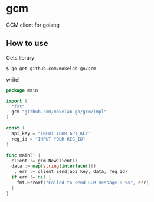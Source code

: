 # gcm
GCM client for golang

## How to use

Gets library

```
$ go get github.com/mokelab-go/gcm
```

write!

```go
package main

import (
  "fmt"
  gcm "github.com/mokelab-go/gcm/impl"
)

const (
  api_key = "INPUT YOUR API_KEY"
  reg_id = "INPUT YOUR REG_ID"
)

func main() {
  client := gcm.NewClient()
  data := map[string]interface{}{}
  _, err := client.Send(api_key, data, reg_id)
  if err != nil {
    fmt.Errorf("Failed to send GCM message : %s", err)
  }
}
```

